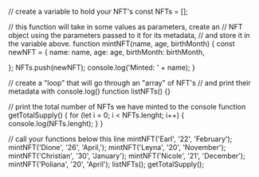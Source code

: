 // create a variable to hold your NFT's
const NFTs = [];

// this function will take in some values as parameters, create an
// NFT object using the parameters passed to it for its metadata,
// and store it in the variable above.
function mintNFT(name, age, birthMonth) {
  const newNFT = {
    name: name,
    age: age,
    birthMonth: birthMonth,
    
  };
  NFTs.push(newNFT);
  console.log('Minted: ' + name);
}

// create a "loop" that will go through an "array" of NFT's
// and print their metadata with console.log()
function listNFTs() {}

// print the total number of NFTs we have minted to the console
function getTotalSupply() {
  for (let i = 0; i < NFTs.lenght; i++) {
    console.log(NFTs.lenght);
  }
}

// call your functions below this line
mintNFT('Earl', '22', 'February');
mintNFT('Dione', '26', 'April,');
mintNFT('Leyna', '20', 'November');
mintNFT('Christian', '30', 'January');
mintNFT('Nicole', '21', 'December');
mintNFT('Poliana', '20', 'April');
listNFTs();
getTotalSupply();

